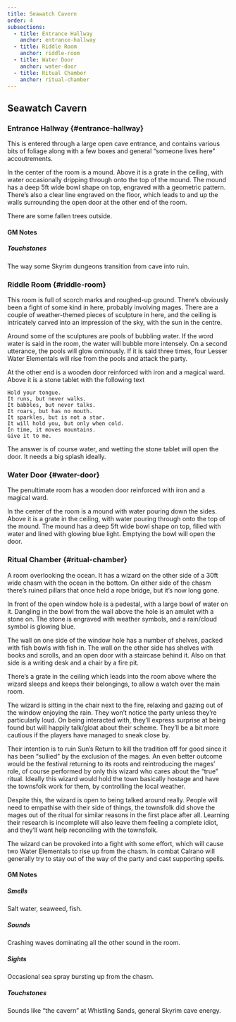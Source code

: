 ```yaml
---
title: Seawatch Cavern
order: 4
subsections:
  - title: Entrance Hallway
    anchor: entrance-hallway
  - title: Riddle Room
    anchor: riddle-room
  - title: Water Door
    anchor: water-door
  - title: Ritual Chamber
    anchor: ritual-chamber
---
```


## Seawatch Cavern

### Entrance Hallway {#entrance-hallway}

This is entered through a large open cave entrance, and contains various bits of foliage along with a few boxes and general “someone lives here” accoutrements.

In the center of the room is a mound. Above it is a grate in the ceiling, with water occasionally dripping through onto the top of the mound. The mound has a deep 5ft wide bowl shape on top, engraved with a geometric pattern. There’s also a clear line engraved on the floor, which leads to and up the walls surrounding the open door at the other end of the room.

There are some fallen trees outside.

#### GM Notes

##### Touchstones

The way some Skyrim dungeons transition from cave into ruin.

### Riddle Room {#riddle-room}

This room is full of scorch marks and roughed-up ground. There’s obviously been a fight of some kind in here, probably involving mages. There are a couple of weather-themed pieces of sculpture in here, and the ceiling is intricately carved into an impression of the sky, with the sun in the centre.

Around some of the sculptures are pools of bubbling water. If the word water is said in the room, the water will bubble more intensely. On a second utterance, the pools will glow ominously. If it is said three times, four Lesser Water Elementals will rise from the pools and attack the party.

At the other end is a wooden door reinforced with iron and a magical ward. Above it is a stone tablet with the following text

```
Hold your tongue.
It runs, but never walks.
It babbles, but never talks.
It roars, but has no mouth.
It sparkles, but is not a star.
It will hold you, but only when cold.
In time, it moves mountains.
Give it to me.
```

The answer is of course water, and wetting the stone tablet will open the door. It needs a big splash ideally.

### Water Door {#water-door}

The penultimate room has a wooden door reinforced with iron and a magical ward.

In the center of the room is a mound with water pouring down the sides. Above it is a grate in the ceiling, with water pouring through onto the top of the mound. The mound has a deep 5ft wide bowl shape on top, filled with water and lined with glowing blue light. Emptying the bowl will open the door.

### Ritual Chamber {#ritual-chamber}

A room overlooking the ocean. It has a wizard on the other side of a 30ft wide chasm with the ocean in the bottom. On either side of the chasm there’s ruined pillars that once held a rope bridge, but it’s now long gone.

In front of the open window hole is a pedestal, with a large bowl of water on it. Dangling in the bowl from the wall above the hole is an amulet with a stone on. The stone is engraved with weather symbols, and a rain/cloud symbol is glowing blue.

The wall on one side of the window hole has a number of shelves, packed with fish bowls with fish in. The wall on the other side has shelves with books and scrolls, and an open door with a staircase behind it. Also on that side is a writing desk and a chair by a fire pit.

There’s a grate in the ceiling which leads into the room above where the wizard sleeps and keeps their belongings, to allow a watch over the main room.

The wizard is sitting in the chair next to the fire, relaxing and gazing out of the window enjoying the rain. They won’t notice the party unless they’re particularly loud. On being interacted with, they’ll express surprise at being found but will happily talk/gloat about their scheme. They’ll be a bit more cautious if the players have managed to sneak close by.

Their intention is to ruin Sun’s Return to kill the tradition off for good since it has been “sullied” by the exclusion of the mages. An even better outcome would be the festival returning to its roots and reintroducing the mages’ role, of course performed by only this wizard who cares about the “true” ritual. Ideally this wizard would hold the town basically hostage and have the townsfolk work for them, by controlling the local weather.

Despite this, the wizard is open to being talked around really. People will need to empathise with their side of things, the townsfolk did shove the mages out of the ritual for similar reasons in the first place after all. Learning their research is incomplete will also leave them feeling a complete idiot, and they’ll want help reconciling with the townsfolk.

The wizard can be provoked into a fight with some effort, which will cause two Water Elementals to rise up from the chasm. In combat Calrano will generally try to stay out of the way of the party and cast supporting spells.

#### GM Notes

##### Smells

Salt water, seaweed, fish.

##### Sounds

Crashing waves dominating all the other sound in the room.

##### Sights

Occasional sea spray bursting up from the chasm.

##### Touchstones

Sounds like “the cavern” at Whistling Sands, general Skyrim cave energy.
